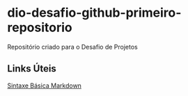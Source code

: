 # dio-desafio-github-primeiro-repositorio
Repositório criado para o Desafio de Projetos

## Links Úteis

[Sintaxe Básica Markdown](https://www.markdownguide.org/getting-started/)
